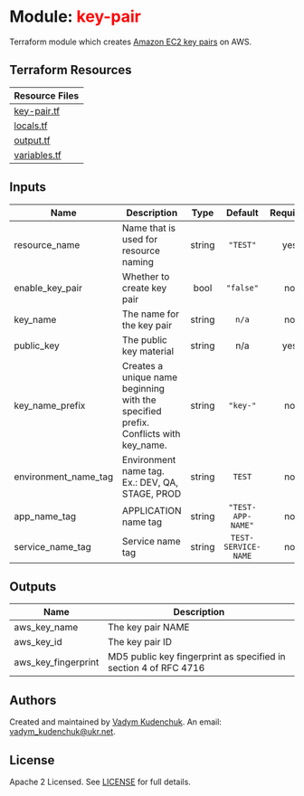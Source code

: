 # Module: <span style="color:red"> key-pair

Terraform module which creates [Amazon EC2 key pairs](https://docs.aws.amazon.com/AWSEC2/latest/UserGuide/ec2-key-pairs.html) on AWS.

## Terraform Resources

Resource Files |
------------ |
[key-pair.tf](./key-pair.tf) |
[locals.tf](./locals.tf) |
[output.tf](./output.tf) |
[variables.tf](./variables.tf) |

## Inputs

| Name | Description | Type | Default | Required |
|------|-------------|:----:|:-----:|:-----:|
| resource\_name | Name that is used for resource naming | string | `"TEST"` | yes |
| enable\_key\_pair | Whether to create key pair | bool | `"false"` | no |
| key\_name | The name for the key pair | string | `n/a` | no |
| public_key | The public key material | string | n/a | yes |
| key\_name\_prefix | Creates a unique name beginning with the specified prefix. Conflicts with key_name. | string | `"key-"` | no |
| environment_name_tag | Environment name tag. Ex.: DEV, QA, STAGE, PROD | string | `TEST` | no |
| app_name_tag | APPLICATION name tag | string | `"TEST-APP-NAME"` | no |
| service_name_tag | Service name tag | string | `TEST-SERVICE-NAME` | no |

## Outputs

| Name | Description |
|------|-------------|
| aws\_key\_name | The key pair NAME |
| aws\_key\_id | The key pair ID |
| aws_key_fingerprint | MD5 public key fingerprint as specified in section 4 of RFC 4716 |

## Authors

Created and maintained by [Vadym Kudenchuk](https://github.com/VadymKo). An email: [vadym_kudenchuk@ukr.net](vadym_kudenchuk@ukr.net).

## License

Apache 2 Licensed. See [LICENSE](https://github.com/VadymKo/terraform/blob/master/LICENSE) for full details.